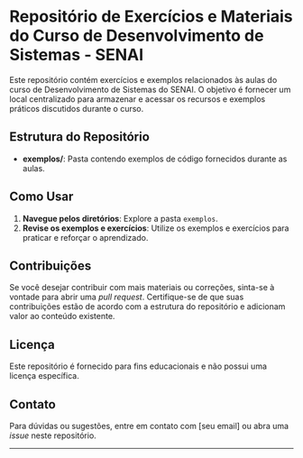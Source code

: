 # Repositório de Exercícios e Materiais do Curso de Desenvolvimento de Sistemas - SENAI

Este repositório contém exercícios e exemplos relacionados às aulas do curso de Desenvolvimento de Sistemas do SENAI. O objetivo é fornecer um local centralizado para armazenar e acessar os recursos e exemplos práticos discutidos durante o curso.

## Estrutura do Repositório

- **exemplos/**: Pasta contendo exemplos de código fornecidos durante as aulas.

## Como Usar

1. **Navegue pelos diretórios**: Explore a pasta `exemplos`.
2. **Revise os exemplos e exercícios**: Utilize os exemplos e exercícios para praticar e reforçar o aprendizado.

## Contribuições

Se você desejar contribuir com mais materiais ou correções, sinta-se à vontade para abrir uma *pull request*. Certifique-se de que suas contribuições estão de acordo com a estrutura do repositório e adicionam valor ao conteúdo existente.

## Licença

Este repositório é fornecido para fins educacionais e não possui uma licença específica.

## Contato

Para dúvidas ou sugestões, entre em contato com [seu email] ou abra uma *issue* neste repositório.

---

